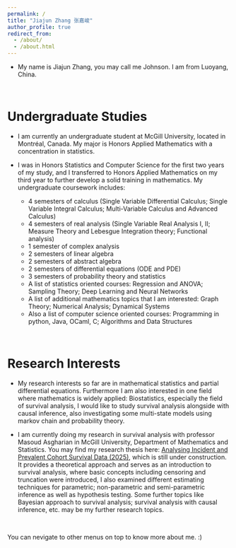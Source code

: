 ```yaml
---
permalink: /
title: "Jiajun Zhang 张嘉峻"
author_profile: true
redirect_from: 
  - /about/
  - /about.html
---
```


* My name is Jiajun Zhang, you may call me Johnson. I am from Luoyang, China.

<br>

# Undergraduate Studies

* I am currently an undergraduate student at McGill University, located in Montréal, Canada. My major is Honors Applied Mathematics with a concentration in statistics.

* I was in Honors Statistics and Computer Science for the first two years of my study, and I transferred to Honors Applied Mathematics on my third year to further develop a solid training in mathematics. My undergraduate coursework includes:

  * 4 semesters of calculus (Single Variable Differential Calculus; Single Variable Integral Calculus; Multi-Variable Calculus and Advanced Calculus)
  * 4 semesters of real analysis (Single Variable Real Analysis I, II; Measure Theory and Lebesgue Integration theory; Functional analysis)
  * 1 semester of complex analysis
  * 2 semesters of linear algebra
  * 2 semesters of abstract algebra
  * 2 semesters of differential equations (ODE and PDE)
  * 3 semesters of probability theory and statistics
  * A list of statistics oriented courses: Regression and ANOVA; Sampling Theory; Deep Learning and Neural Networks
  * A list of additional mathematics topics that I am interested: Graph Theory; Numerical Analysis; Dynamical Systems
  * Also a list of computer science oriented courses: Programming in python, Java, OCaml, C; Algorithms and Data Structures

 <br>
  
# Research Interests

* My research interests so far are in mathematical statistics and partial differential equations. Furthermore I am also interested in one field where mathematics is widely applied:  Biostatistics, especially the field of survival analysis, I would like to study survival analysis alongside with causal inference, also investigating some multi-state models using markov chain and probability theory.

* I am currently doing my research in survival analysis with professor Masoud Asgharian in McGill University, Department of Mathematics and Statistics. You may find my research thesis here: [Analysing Incident and Prevalent Cohort Survival Data (2025)](/files/survivalanalysis.pdf),
which is still under construction. It provides a theoretical approach and serves as an introduction to
survival analysis, where basic concepts including censoring and truncation were introduced, I also examined different estimating techniques for parametric; non-parametric and semi-parametric inference as well as hypothesis testing. Some further topics like Bayesian approach to survival analysis;
survival analysis with causal inference, etc. may be my further research topics.

<br>

You can nevigate to other menus on top to know more about me. :)








